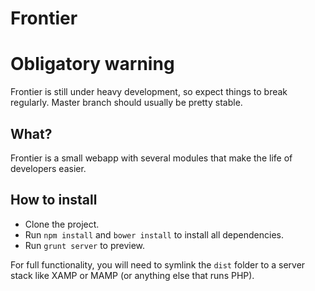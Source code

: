 Frontier
========

# Obligatory warning
Frontier is still under heavy development, so expect things to break regularly. Master branch should usually be pretty stable.

## What?
Frontier is a small webapp with several modules that make the life of developers easier.

## How to install
* Clone the project.
* Run `npm install` and `bower install` to install all dependencies.
* Run `grunt server` to preview.

For full functionality, you will need to symlink the `dist` folder to a server stack like XAMP or MAMP (or anything else that runs PHP).
